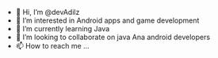 - 👋 Hi, I’m @devAdilz
- 👀 I’m interested in Android apps and game development 
- 🌱 I’m currently learning Java 
- 💞️ I’m looking to collaborate on java Ana android developers 
- 📫 How to reach me ...

<!---
devAdilz/devAdilz is a ✨ special ✨ repository because its `README.md` (this file) appears on your GitHub profile.
You can click the Preview link to take a look at your changes.
--->
